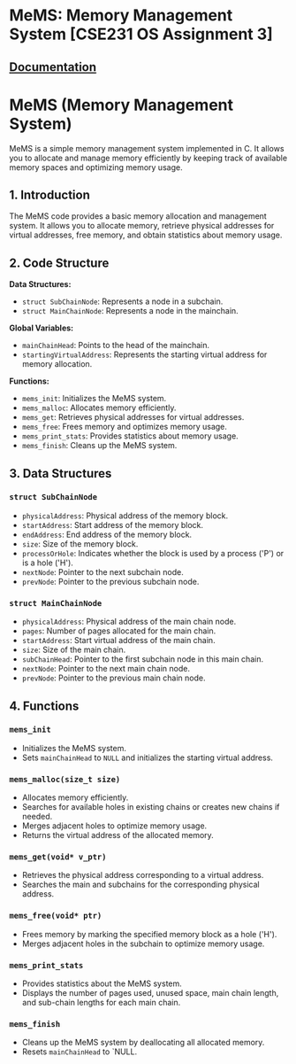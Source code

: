 # MeMS: Memory Management System [CSE231 OS Assignment 3]
[Documentation](https://docs.google.com/document/d/1Gs9kC3187lLrinvK1SueTc8dHCJ0QP43eRlrCRlXiCY/edit?usp=sharing)
---

# MeMS (Memory Management System)

MeMS is a simple memory management system implemented in C. It allows you to allocate and manage memory efficiently by keeping track of available memory spaces and optimizing memory usage.

## 1. Introduction
The MeMS code provides a basic memory allocation and management system. It allows you to allocate memory, retrieve physical addresses for virtual addresses, free memory, and obtain statistics about memory usage.

## 2. Code Structure
**Data Structures:**
- `struct SubChainNode`: Represents a node in a subchain.
- `struct MainChainNode`: Represents a node in the mainchain.

**Global Variables:**
- `mainChainHead`: Points to the head of the mainchain.
- `startingVirtualAddress`: Represents the starting virtual address for memory allocation.

**Functions:**
- `mems_init`: Initializes the MeMS system.
- `mems_malloc`: Allocates memory efficiently.
- `mems_get`: Retrieves physical addresses for virtual addresses.
- `mems_free`: Frees memory and optimizes memory usage.
- `mems_print_stats`: Provides statistics about memory usage.
- `mems_finish`: Cleans up the MeMS system.

## 3. Data Structures
### `struct SubChainNode`
- `physicalAddress`: Physical address of the memory block.
- `startAddress`: Start address of the memory block.
- `endAddress`: End address of the memory block.
- `size`: Size of the memory block.
- `processOrHole`: Indicates whether the block is used by a process ('P') or is a hole ('H').
- `nextNode`: Pointer to the next subchain node.
- `prevNode`: Pointer to the previous subchain node.

### `struct MainChainNode`
- `physicalAddress`: Physical address of the main chain node.
- `pages`: Number of pages allocated for the main chain.
- `startAddress`: Start virtual address of the main chain.
- `size`: Size of the main chain.
- `subChainHead`: Pointer to the first subchain node in this main chain.
- `nextNode`: Pointer to the next main chain node.
- `prevNode`: Pointer to the previous main chain node.

## 4. Functions
### `mems_init`
- Initializes the MeMS system.
- Sets `mainChainHead` to `NULL` and initializes the starting virtual address.

### `mems_malloc(size_t size)`
- Allocates memory efficiently.
- Searches for available holes in existing chains or creates new chains if needed.
- Merges adjacent holes to optimize memory usage.
- Returns the virtual address of the allocated memory.

### `mems_get(void* v_ptr)`
- Retrieves the physical address corresponding to a virtual address.
- Searches the main and subchains for the corresponding physical address.

### `mems_free(void* ptr)`
- Frees memory by marking the specified memory block as a hole ('H').
- Merges adjacent holes in the subchain to optimize memory usage.

### `mems_print_stats`
- Provides statistics about the MeMS system.
- Displays the number of pages used, unused space, main chain length, and sub-chain lengths for each main chain.

### `mems_finish`
- Cleans up the MeMS system by deallocating all allocated memory.
- Resets `mainChainHead` to `NULL.
